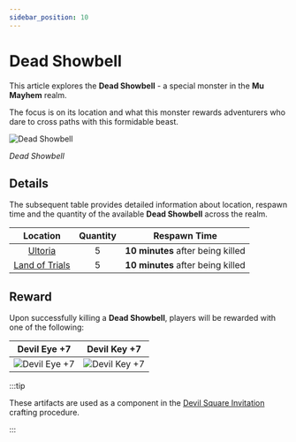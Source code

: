 ```yaml
---
sidebar_position: 10
---
```


# Dead Showbell

This article explores the **Dead Showbell** - a special monster in the **Mu Mayhem** realm.

The focus is on its location and what this monster rewards adventurers who dare to cross paths with this formidable beast.

![Dead Showbell](/img/monsters/special/others/dead-showbell.jpg)

_Dead Showbell_

## Details

The subsequent table provides detailed information about location, respawn time and the quantity of the available **Dead Showbell** across the realm.

|                Location                | Quantity |           Respawn Time            |
| :------------------------------------: | :------: | :-------------------------------: |
|        [Ultoria](/maps/ultoria)        |    5     | **10 minutes** after being killed |
| [Land of Trials](/maps/land-of-trials) |    5     | **10 minutes** after being killed |

## Reward

Upon successfully killing a **Dead Showbell**, players will be rewarded with one of the following:

|                      Devil Eye +7                      |                      Devil Key +7                      |
| :----------------------------------------------------: | :----------------------------------------------------: |
| ![Devil Eye +7](/img/items/invitations/devils-eye.png) | ![Devil Key +7](/img/items/invitations/devils-key.png) |

:::tip

These artifacts are used as a component in the [Devil Square Invitation](/crafting/invitations/devil-square-invitation) crafting procedure.

:::
